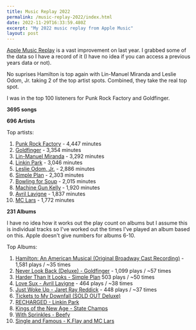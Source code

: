 ```yaml
---
title: Music Replay 2022
permalink: /music-replay-2022/index.html
date: 2022-11-29T16:33:59.480Z
excerpt: "My 2022 music replay from Apple Music"
layout: post
---
```


[Apple Music Replay](http://replay.music.apple.com) is a vast improvement on last year. I grabbed some of the data so I have a record of it (I have no idea if you can access a previous years data or not).

No suprises Hamilton is top again with Lin-Manuel Miranda and Leslie Odom, Jr. taking 2 of the top artist spots. Combined, they take the real top spot.

I was in the top 100 listeners for Punk Rock Factory and Goldfinger. 

**3695 songs**

**696 Artists**

Top artists:

1. [Punk Rock Factory](https://music.apple.com/us/artist/punk-rock-factory/975678831) - 4,447 minutes
2. [Goldfinger](https://music.apple.com/us/artist/goldfinger/2089079) - 3,354 minutes
3. [Lin-Manuel Miranda](https://music.apple.com/us/artist/lin-manuel-miranda/329027198) - 3,292 minutes
4. [Linkin Park](https://music.apple.com/us/artist/linkin-park/148662) - 3,046 minutes
5. [Leslie Odom, Jr.](https://music.apple.com/us/artist/leslie-odom-jr/580650079) - 2,886 minutes
6. [Simple Plan](https://music.apple.com/us/artist/simple-plan/150861) - 2,303 minutes
7. [Bowling for Soup](https://music.apple.com/us/artist/bowling-for-soup/1650849) - 2,015 minutes
8. [Machine Gun Kelly](https://music.apple.com/us/artist/machine-gun-kelly/465954501) - 1,920 minutes
9. [Avril Lavigne](https://music.apple.com/us/artist/avril-lavigne/459885) - 1,837 minutes
10. [MC Lars](https://music.apple.com/us/artist/mc-lars/45378751) - 1,772 minutes

**231 Albums**

I have no idea how it works out the play count on albums but I assume this is individual tracks so I've worked out the times I've played an album based on this. Apple doesn't give numbers for albums 6-10.

Top Albums:

1. [Hamilton: An American Musical (Original Broadway Cast Recording)](https://music.apple.com/us/album/hamilton-an-american-musical-original-broadway-cast/1025210938) - 1,581 plays / ~35 times
2. [Never Look Back (Deluxe) - Goldfinger](https://music.apple.com/us/album/never-look-back-deluxe/1634447768) - 1,099 plays / ~57 times
3. [Harder Than It Looks - Simple Plan](https://music.apple.com/us/album/harder-than-it-looks/1600965603) 503 plays / ~50 times
4. [Love Sux - Avril Lavigne](https://music.apple.com/us/album/love-sux-deluxe/1655449416) - 464 plays / ~38 times
5. [Just Woke Up - Jaret Ray Reddick](https://music.apple.com/us/album/just-woke-up/1603918127) - 448 plays / ~37 times
6. [Tickets to My Downfall (SOLD OUT Deluxe)](https://music.apple.com/us/album/tickets-to-my-downfall-sold-out-deluxe/1533882860)
7. [RECHARGED - Linkin Park](https://music.apple.com/us/album/recharged/701162375)
8. [Kings of the New Age - State Champs](https://music.apple.com/us/album/kings-of-the-new-age/1607207409)
9. [With Sprinkles - Beefy](https://music.apple.com/us/album/with-sprinkles/372936293)
10. [Single and Famous - K.Flay and MC Lars](https://music.apple.com/us/album/single-and-famous/328126452)

